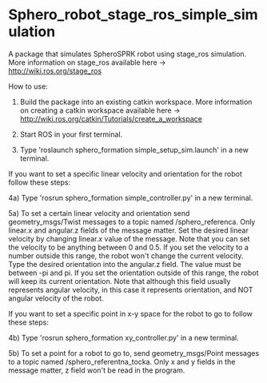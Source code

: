 # Sphero_robot_stage_ros_simple_simulation

A package that simulates SpheroSPRK robot using stage_ros simulation. More information on stage_ros available here -> http://wiki.ros.org/stage_ros

How to use:

1) Build the package into an existing catkin workspace. More information on creating a catkin workspace available here -> http://wiki.ros.org/catkin/Tutorials/create_a_workspace

2) Start ROS in your first terminal.

3) Type 'roslaunch sphero_formation simple_setup_sim.launch' in a new terminal.

If you want to set a specific linear velocity and orientation for the robot follow these steps:

4a) Type 'rosrun sphero_formation simple_controller.py' in a new terminal.

5a) To set a certain linear velocity and orientation send geometry_msgs/Twist messages to a topic named /sphero_referenca.
Only linear.x and angular.z fields of the message matter. Set the desired linear velocity by changing linear.x value of the message.
Note that you can set the velocity to be anything between 0 and 0.5. If you set the velocity to a number outside this range, the robot won't
change the current velocity. Type the desired orientation into the angular.z field. The value must be between -pi and pi. If you set the orientation
outside of this range, the robot will keep its current orientation. Note that although this field usually represents angular velocity,
in this case it represents orientation, and NOT angular velocity of the robot.

If you want to set a specific point in x-y space for the robot to go to follow these steps:

4b) Type 'rosrun sphero_formation xy_controller.py' in a new terminal.

5b) To set a point for a robot to go to, send geometry_msgs/Point messages to a topic named /sphero_referentna_tocka.
Only x and y fields in the message matter, z field won't be read in the program.

